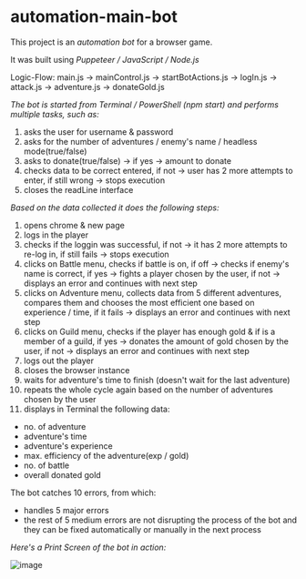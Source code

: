 # automation-main-bot

This project is an *automation bot* for a browser game.

It was built using *Puppeteer / JavaScript / Node.js*

Logic-Flow: main.js -> mainControl.js -> startBotActions.js -> logIn.js -> attack.js -> adventure.js -> donateGold.js

*The bot is started from Terminal / PowerShell (npm start) and performs multiple tasks, such as:*
1. asks the user for username & password
2. asks for the number of adventures / enemy's name / headless mode(true/false)
3. asks to donate(true/false) -> if yes -> amount to donate
4. checks data to be correct entered, if not -> user has 2 more attempts to enter, if still wrong -> stops execution
5. closes the readLine interface
   
*Based on the data collected it does the following steps:*
1. opens chrome & new page
2. logs in the player
3. checks if the loggin was successful, if not -> it has 2 more attempts to re-log in, if still fails -> stops execution
4. clicks on Battle menu, checks if battle is on, if off -> checks if enemy's name is correct, if yes -> fights a player chosen by the user, if not -> displays an error and continues with next step
5. clicks on Adventure menu, collects data from 5 different adventures, compares them and chooses the most efficient one based on experience / time, if it fails -> displays an error and continues with next step
6. clicks on Guild menu, checks if the player has enough gold & if is a member of a guild, if yes -> donates the amount of gold chosen by the user, if not -> displays an error and continues with next step 
7. logs out the player
8. closes the browser instance
9. waits for adventure's time to finish (doesn't wait for the last adventure)
10. repeats the whole cycle again based on the number of adventures chosen by the user
11. displays in Terminal the following data:
   - no. of adventure
   - adventure's time
   - adventure's experience
   - max. efficiency of the adventure(exp / gold)
   - no. of battle
   - overall donated gold

The bot catches 10 errors, from which:
   - handles 5 major errors
   - the rest of 5 medium errors are not disrupting the process of the bot and they can be fixed automatically or manually in the next process

 
   *Here's a Print Screen of the bot in action:*
   
 ![image](https://github.com/BenThink/automation-main-bot/assets/28758782/51799d84-3f5f-47f1-b73b-fe30f31a43e2)


